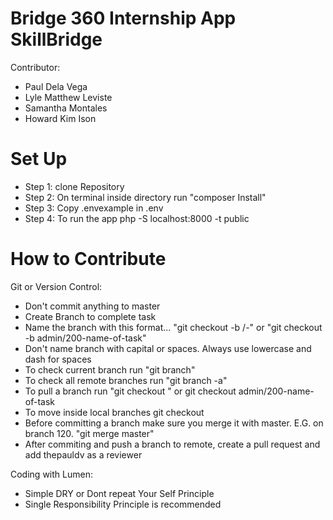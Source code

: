 # Bridge 360 Internship App SkillBridge
Contributor:
- Paul Dela Vega
- Lyle Matthew Leviste
- Samantha Montales
- Howard Kim Ison

# Set Up
- Step 1: clone Repository
- Step 2: On terminal inside directory run "composer Install"
- Step 3: Copy .envexample in .env
- Step 4: To run the app php -S localhost:8000 -t public



# How to Contribute

Git or Version Control:
- Don't commit anything to master
- Create Branch to complete task
- Name the branch with this format... "git checkout -b <user>/<task number>-<name-of-task>" or "git checkout -b admin/200-name-of-task"
- Don't name branch with capital or spaces. Always use lowercase and dash for spaces
- To check current branch run "git branch"
- To check all remote branches run "git branch -a"
- To pull a branch run "git checkout <branch-name>" or git checkout admin/200-name-of-task
- To move inside local branches git checkout <branch-name>
- Before committing a branch make sure you merge it with master. E.G. on branch 120. "git merge master"
- After commiting and push a branch to remote, create a pull request and add thepauldv as a reviewer

Coding with Lumen:
- Simple DRY or Dont repeat Your Self Principle
- Single Responsibility Principle is recommended
